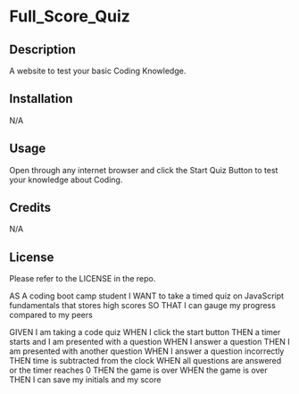 # Full_Score_Quiz

## Description

A website to test your basic Coding Knowledge.

## Installation

N/A

## Usage

Open through any internet browser and click the Start Quiz Button to test your knowledge about Coding.

## Credits

N/A

## License

Please refer to the LICENSE in the repo.

AS A coding boot camp student
I WANT to take a timed quiz on JavaScript fundamentals that stores high scores
SO THAT I can gauge my progress compared to my peers

GIVEN I am taking a code quiz
WHEN I click the start button
THEN a timer starts and I am presented with a question
WHEN I answer a question
THEN I am presented with another question
WHEN I answer a question incorrectly
THEN time is subtracted from the clock
WHEN all questions are answered or the timer reaches 0
THEN the game is over
WHEN the game is over
THEN I can save my initials and my score